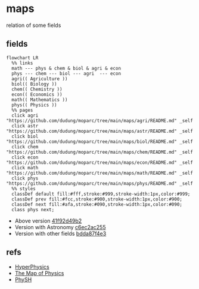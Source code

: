 # maps
relation of some fields


## fields
```mermaid
flowchart LR
  %% links
  math --- phys & chem & biol & agri & econ
  phys --- chem --- biol --- agri  --- econ
  agri(( Agriculture ))
  biol(( Biology ))
  chem(( Chemistry ))
  econ(( Economics ))
  math(( Mathematics ))
  phys(( Physics ))
  %% pages
  click agri "https://github.com/dudung/moparc/tree/main/maps/agri/README.md" _self
  click astr "https://github.com/dudung/moparc/tree/main/maps/astr/README.md" _self
  click biol "https://github.com/dudung/moparc/tree/main/maps/biol/README.md" _self
  click chem "https://github.com/dudung/moparc/tree/main/maps/chem/README.md" _self
  click econ "https://github.com/dudung/moparc/tree/main/maps/econ/README.md" _self
  click math "https://github.com/dudung/moparc/tree/main/maps/math/README.md" _self
  click phys "https://github.com/dudung/moparc/tree/main/maps/phys/README.md" _self
  %% styles
  classDef default fill:#fff,stroke:#999,stroke-width:1px,color:#999;
  classDef prev fill:#fcc,stroke:#900,stroke-width:1px,color:#900;
  classDef next fill:#afa,stroke:#090,stroke-width:1px,color:#090;
  class phys next;
```
+ Above version [41f92d49b2](https://github.com/dudung/moparc/tree/41f92d49b2)
+ Version with Astronomy [c6ec2ac255](https://github.com/dudung/moparc/tree/c6ec2ac255)
+ Version with other fields [bdda87f4e3](https://github.com/dudung/moparc/tree/bdda87f4e3)


## refs
+ [HyperPhysics](http://hyperphysics.phy-astr.gsu.edu/hbase/index.html)
+ [The Map of Physics](https://sway.com/s/aMXrEmvcK5q9PV6v/embed)
+ [PhySH](https://physh.org/)
